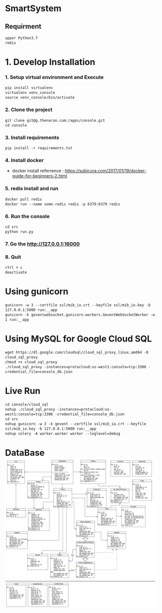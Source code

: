 # SmartSystem

## Requirment
    upper Python3.7
    redis

# 1. Develop Installation

### 1. Setup virtual environment and Execute
    pip install virtualenv
    virtualenv venv_console
    source venv_console/bin/activate

### 2. Clone the project
    git clone git@g.thenaran.com:/apps/console.git
    cd console

### 3. Install requirements
    pip install -r requirements.txt

### 4. Install docker
  * docker install referrence : https://subicura.com/2017/01/19/docker-guide-for-beginners-2.html

### 5. redis install and run
    docker pull redis
    docker run --name some-redis redis -p 6379:6379 redis

### 6. Run the console
    cd src
    python run.py

### 7. Go the http://127.0.0.1:16000

### 8. Quit
    ctrl + c
    deactivate


# Using gunicorn
    gunicorn -w 3 --certfile ssl/mib_io.crt --keyfile ssl/mib_io.key -b 127.0.0.1:5000 run:__app
    gunicorn -k geventwebsocket.gunicorn.workers.GeventWebSocketWorker -w 1 run:__app


# Using MySQL for Google Cloud SQL
    wget https://dl.google.com/cloudsql/cloud_sql_proxy.linux.amd64 -O cloud_sql_proxy
    chmod +x cloud_sql_proxy
    ./cloud_sql_proxy -instances=protacloud:us-west1:console=tcp:3306 -credential_file=console_db.json


# Live Run
    cd console/cloud_sql
    nohup ./cloud_sql_proxy -instances=protacloud:us-west1:console=tcp:3306 -credential_file=console_db.json
    cd src
    nohup gunicorn -w 3 -k gevent --certfile ssl/mib_io.crt --keyfile ssl/mib_io.key -b 127.0.0.1:5000 run:__app
    nohup celery -A worker.worker worker --loglevel=debug


# DataBase![](res/cs_db190605.png)
